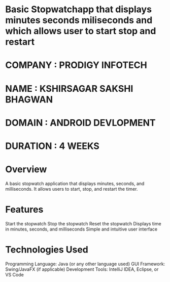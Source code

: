 # Basic Stopwatchapp that displays minutes seconds miliseconds and which allows user to start stop and restart
# COMPANY : PRODIGY INFOTECH
# NAME : KSHIRSAGAR SAKSHI BHAGWAN
# DOMAIN : ANDROID DEVLOPMENT
# DURATION : 4 WEEKS
# Overview
A basic stopwatch application that displays minutes, seconds, and milliseconds. It allows users to start, stop, and restart the timer.

# Features
Start the stopwatch 
Stop the stopwatch
Reset the stopwatch
Displays time in minutes, seconds, and milliseconds Simple and intuitive user interface

# Technologies Used
Programming Language: Java (or any other language used) 
GUI Framework: Swing/JavaFX (if applicable)
Development Tools: IntelliJ IDEA, Eclipse, or VS Code
